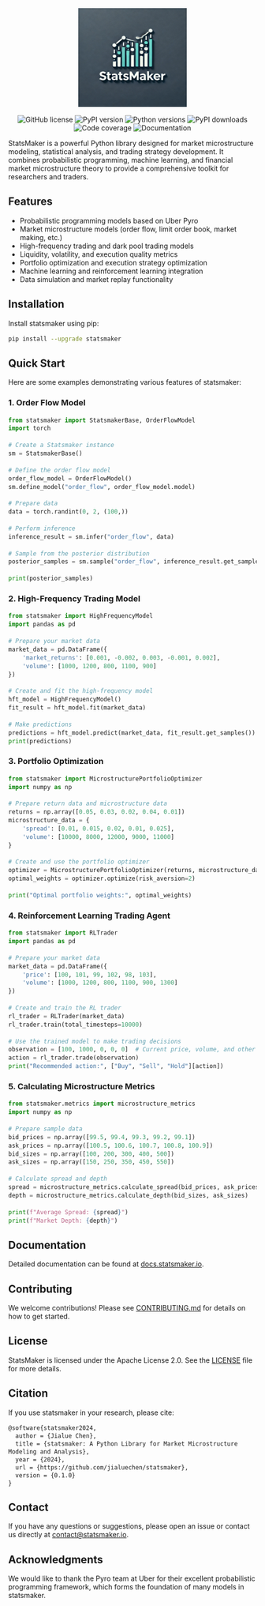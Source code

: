 <div align=center>
<img src="assets/statsmaker.png" width="220" height="200" loc>

![GitHub license](https://img.shields.io/github/license/jialuechen/statsmaker)
![PyPI version](https://img.shields.io/pypi/v/statsmaker)
![Python versions](https://img.shields.io/badge/python-3.12%2B-green)
![PyPI downloads](https://img.shields.io/pypi/dm/statsmaker)
![Code coverage](https://img.shields.io/codecov/c/github/jialuechen/statsmaker)
![Documentation](https://img.shields.io/readthedocs/statsmaker)

</div>

StatsMaker is a powerful Python library designed for market microstructure modeling, statistical analysis, and trading strategy development. It combines probabilistic programming, machine learning, and financial market microstructure theory to provide a comprehensive toolkit for researchers and traders.

## Features

- Probabilistic programming models based on Uber Pyro
- Market microstructure models (order flow, limit order book, market making, etc.)
- High-frequency trading and dark pool trading models
- Liquidity, volatility, and execution quality metrics
- Portfolio optimization and execution strategy optimization
- Machine learning and reinforcement learning integration
- Data simulation and market replay functionality

## Installation

Install statsmaker using pip:

```bash
pip install --upgrade statsmaker
```

## Quick Start

Here are some examples demonstrating various features of statsmaker:

### 1. Order Flow Model

```python
from statsmaker import StatsmakerBase, OrderFlowModel
import torch

# Create a Statsmaker instance
sm = StatsmakerBase()

# Define the order flow model
order_flow_model = OrderFlowModel()
sm.define_model("order_flow", order_flow_model.model)

# Prepare data
data = torch.randint(0, 2, (100,))

# Perform inference
inference_result = sm.infer("order_flow", data)

# Sample from the posterior distribution
posterior_samples = sm.sample("order_flow", inference_result.get_samples())

print(posterior_samples)
```

### 2. High-Frequency Trading Model

```python
from statsmaker import HighFrequencyModel
import pandas as pd

# Prepare your market data
market_data = pd.DataFrame({
    'market_returns': [0.001, -0.002, 0.003, -0.001, 0.002],
    'volume': [1000, 1200, 800, 1100, 900]
})

# Create and fit the high-frequency model
hft_model = HighFrequencyModel()
fit_result = hft_model.fit(market_data)

# Make predictions
predictions = hft_model.predict(market_data, fit_result.get_samples())
print(predictions)
```

### 3. Portfolio Optimization

```python
from statsmaker import MicrostructurePortfolioOptimizer
import numpy as np

# Prepare return data and microstructure data
returns = np.array([0.05, 0.03, 0.02, 0.04, 0.01])
microstructure_data = {
    'spread': [0.01, 0.015, 0.02, 0.01, 0.025],
    'volume': [10000, 8000, 12000, 9000, 11000]
}

# Create and use the portfolio optimizer
optimizer = MicrostructurePortfolioOptimizer(returns, microstructure_data)
optimal_weights = optimizer.optimize(risk_aversion=2)

print("Optimal portfolio weights:", optimal_weights)
```

### 4. Reinforcement Learning Trading Agent

```python
from statsmaker import RLTrader
import pandas as pd

# Prepare your market data
market_data = pd.DataFrame({
    'price': [100, 101, 99, 102, 98, 103],
    'volume': [1000, 1200, 800, 1100, 900, 1300]
})

# Create and train the RL trader
rl_trader = RLTrader(market_data)
rl_trader.train(total_timesteps=10000)

# Use the trained model to make trading decisions
observation = [100, 1000, 0, 0, 0]  # Current price, volume, and other relevant features
action = rl_trader.trade(observation)
print("Recommended action:", ["Buy", "Sell", "Hold"][action])
```

### 5. Calculating Microstructure Metrics

```python
from statsmaker.metrics import microstructure_metrics
import numpy as np

# Prepare sample data
bid_prices = np.array([99.5, 99.4, 99.3, 99.2, 99.1])
ask_prices = np.array([100.5, 100.6, 100.7, 100.8, 100.9])
bid_sizes = np.array([100, 200, 300, 400, 500])
ask_sizes = np.array([150, 250, 350, 450, 550])

# Calculate spread and depth
spread = microstructure_metrics.calculate_spread(bid_prices, ask_prices)
depth = microstructure_metrics.calculate_depth(bid_sizes, ask_sizes)

print(f"Average Spread: {spread}")
print(f"Market Depth: {depth}")
```

## Documentation

Detailed documentation can be found at [docs.statsmaker.io](https://docs.statsmaker.io).

## Contributing

We welcome contributions! Please see [CONTRIBUTING.md](CONTRIBUTING.md) for details on how to get started.

## License

StatsMaker is licensed under the Apache License 2.0. See the [LICENSE](LICENSE) file for more details.

## Citation

If you use statsmaker in your research, please cite:

```
@software{statsmaker2024,
  author = {Jialue Chen},
  title = {statsmaker: A Python Library for Market Microstructure Modeling and Analysis},
  year = {2024},
  url = {https://github.com/jialuechen/statsmaker},
  version = {0.1.0}
}
```

## Contact

If you have any questions or suggestions, please open an issue or contact us directly at contact@statsmaker.io.

## Acknowledgments

We would like to thank the Pyro team at Uber for their excellent probabilistic programming framework, which forms the foundation of many models in statsmaker.
